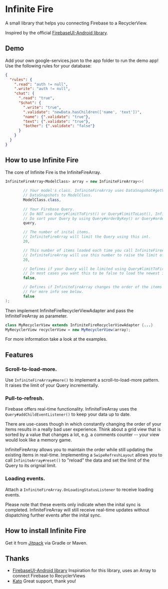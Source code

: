 # Infinite Fire

A small library that helps you connecting Firebase to a RecyclerView.

Inspired by the official [FirebaseUI-Android library](https://github.com/firebase/FirebaseUI-Android). 

## Demo

Add your own google-services.json to the app folder to run the demo app!
Use the following rules for your database:
```json
{
  "rules": {
    ".read": "auth != null",
    ".write": "auth != null",
    "chat": {
      ".read": "true",
      "$chat": {
        ".write": "true",
        ".validate": "newData.hasChildren(['name', 'text'])",
        "name": {".validate": "true"},
        "text": {".validate": "true"},
        "$other": {".validate": "false"}
      }
    }
  }
}
```

## How to use Infinite Fire

The core of Infinite Fire is the InfiniteFireArray.
```java
InfiniteFireArray<ModelClass> array = new InfiniteFireArray<>(
        
        // Your model's class. InfiniteFireArray uses DataSnapshot#getValue(ModelClass.class) to marshal 
        // DataSnapshots to ModelClass.
        ModelClass.class,
        
        // Your Firebase Query.
        // Do NOT use Query#limitToFirst() or Query#limitToLast(), InfiniteFireArray will do that for you.
        // Do sort your Query by using Query#orderByKey() or Query#orderByString(String)
        query, 

        // The number of inital items.
        // InfiniteFireArray will limit the Query using this int.
        20,

        // This number of items loaded each time you call InfiniteFireArray.more().
        // InfiniteFireArray will use this number to raise the limit of the initial Query.
        20,

        // Defines if your Query will be limited using Query#limitToFirst() or Query#limitToLast()
        // In most cases you want this to be false to load the newest items first.
        false,

        // Defines if InfiniteFireArray changes the order of the items after the inital load.
        // For more info see below.
        false
);
```

Then implement InfiniteFireRecyclerViewAdapter and pass the InfiniteFireArray as parameter.
```java
class MyRecyclerView extends InfiniteFireRecyclerViewAdapter {...}
MyRecyclerView recyclerView = new MyRecyclerView(array);
```

For more information take a look at the examples.


## Features

### Scroll-to-load-more.
Use ```InfiniteFireArray#more()``` to implement a scroll-to-load-more pattern. 
It raises the limit of your Query incrementally.

### Pull-to-refresh.
Firebase offers real-time functionality. 
InfiniteFireArray uses the ```Query#addChildEventListener()``` to keep your data up to date.

There are use-cases though in which constantly changing the order of your items results in a really bad user experience. 
Think about a grid view that is sorted by a value that changes a lot, e.g. a comments counter -- your view would look like a memory game.

InfiniteFireArray allows you to maintain the order while still updating the existing items in real-time.
Implementing a ```SwipeRefreshLayout``` allows you to call ```InfiniteArray#reset()``` to "reload" the data and set the limit of the Query to its orignial limit.

### Loading events.
Attach a ```InfiniteFireArray.OnLoadingStatusListener``` to receive loading events. 

Please note that these events only indicate when the inital sync is completed. 
InfiniteFireArray will still receive real-time updates without dispatching further events after the inital sync.

## How to install Infinite Fire

Get it from [Jitpack](https://jitpack.io/#marcorei/Infinite-Fire/) via Gradle or Maven.

## Thanks
- [FirebaseUI-Android library](https://github.com/firebase/FirebaseUI-Android) Inspiration for this library, uses an Array to connect Firebase to RecyclerViews
- [Kato](https://twitter.com/katowulf) Great support, thank you!
